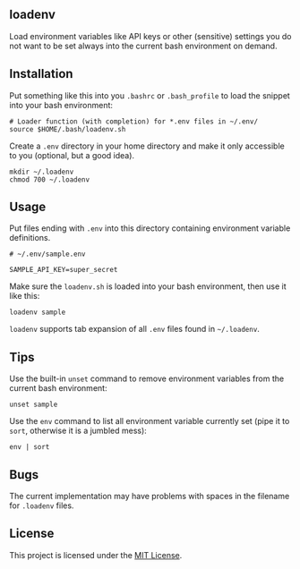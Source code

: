 ## loadenv

Load environment variables like API keys or other (sensitive) settings you do not want to be set always into the current bash environment on demand.

## Installation

Put something like this into you `.bashrc` or `.bash_profile` to load the snippet into your bash environment:

```shell
# Loader function (with completion) for *.env files in ~/.env/
source $HOME/.bash/loadenv.sh
```

Create a `.env` directory in your home directory and make it only accessible to you (optional, but a good idea).

```shell
mkdir ~/.loadenv
chmod 700 ~/.loadenv
```

## Usage

Put files ending with `.env` into this directory containing environment variable definitions.

```shell
# ~/.env/sample.env

SAMPLE_API_KEY=super_secret
```

Make sure the `loadenv.sh` is loaded into your bash environment, then use it like this:

```shell
loadenv sample
```

`loadenv` supports tab expansion of all `.env` files found in `~/.loadenv`.

## Tips

Use the built-in `unset` command to remove environment variables from the current bash environment:

```shell
unset sample
```

Use the `env` command to list all environment variable currently set (pipe it to `sort`, otherwise it is a jumbled mess):

```shell
env | sort
```

## Bugs

The current implementation may have problems with spaces in the filename for `.loadenv` files.

## License

This project is licensed under the [MIT License](LICENSE).
